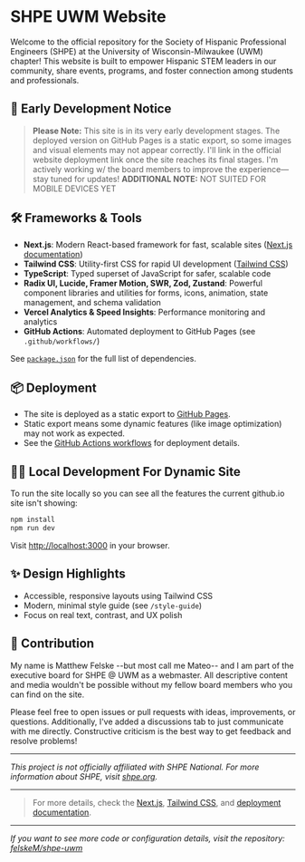 # SHPE UWM Website

Welcome to the official repository for the Society of Hispanic Professional Engineers (SHPE) at the University of Wisconsin-Milwaukee (UWM) chapter!
This website is built to empower Hispanic STEM leaders in our community, share events, programs, and foster connection among students and professionals.

## 🚧 Early Development Notice

> **Please Note:** This site is in its very early development stages.
> The deployed version on GitHub Pages is a static export, so some images and visual elements may not appear correctly.
> I'll link in the official website deployment link once the site reaches its final stages.
> I'm actively working w/ the board members to improve the experience—stay tuned for updates!
> **ADDITIONAL NOTE:** NOT SUITED FOR MOBILE DEVICES YET

## 🛠️ Frameworks & Tools

- **Next.js**: Modern React-based framework for fast, scalable sites ([Next.js documentation](https://nextjs.org/docs))
- **Tailwind CSS**: Utility-first CSS for rapid UI development ([Tailwind CSS](https://tailwindcss.com))
- **TypeScript**: Typed superset of JavaScript for safer, scalable code
- **Radix UI, Lucide, Framer Motion, SWR, Zod, Zustand**: Powerful component libraries and utilities for forms, icons, animation, state management, and schema validation
- **Vercel Analytics & Speed Insights**: Performance monitoring and analytics
- **GitHub Actions**: Automated deployment to GitHub Pages (see `.github/workflows/`)

See [`package.json`](https://github.com/felskeM/shpe-uwm/blob/main/package.json) for the full list of dependencies.

## 📦 Deployment

- The site is deployed as a static export to [GitHub Pages](https://felskem.github.io/shpe-uwm/).
- Static export means some dynamic features (like image optimization) may not work as expected.
- See the [GitHub Actions workflows](https://github.com/felskeM/shpe-uwm/tree/main/.github/workflows) for deployment details.

## 🧑‍💻 Local Development For Dynamic Site

To run the site locally so you can see all the features the current github.io site isn't showing:

```bash
npm install
npm run dev
```

Visit [http://localhost:3000](http://localhost:3000) in your browser.

## ✨ Design Highlights

- Accessible, responsive layouts using Tailwind CSS
- Modern, minimal style guide (see `/style-guide`)
- Focus on real text, contrast, and UX polish

## 📢 Contribution

My name is Matthew Felske --but most call me Mateo-- and I am part of the executive board for SHPE @ UWM as a webmaster. All descriptive content and media wouldn't be possible without my fellow board members who you can find on the site.

Please feel free to open issues or pull requests with ideas, improvements, or questions. Additionally, I've added a discussions tab to just communicate with me directly. Constructive criticism is the best way to get feedback and resolve problems!

---

*This project is not officially affiliated with SHPE National. For more information about SHPE, visit [shpe.org](https://shpe.org).*

---

> For more details, check the [Next.js](https://nextjs.org/), [Tailwind CSS](https://tailwindcss.com), and [deployment documentation](https://nextjs.org/docs/app/building-your-application/deploying).

---

*If you want to see more code or configuration details, visit the repository: [felskeM/shpe-uwm](https://github.com/felskeM/shpe-uwm)*
